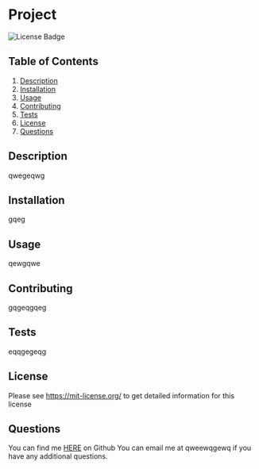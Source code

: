 # Project
![License Badge](https://shields.io/badge/license-MIT-green)
## Table of Contents
1. [Description](#description)
2. [Installation](#installation)
3. [Usage](#usage)
4. [Contributing](#contributing)
5. [Tests](#tests)
6. [License](#license)
7. [Questions](#questions)

## Description
qwegeqwg
## Installation
gqeg
## Usage
qewgqwe
## Contributing
gqgeqgqeg
## Tests
eqqgegeqg
## License
Please see https://mit-license.org/ to get detailed information for this license

## Questions
You can find me [HERE](https://github.com/ewrgeqwgew) on Github
You can email me at qweewqgewq if you have any additional questions.
